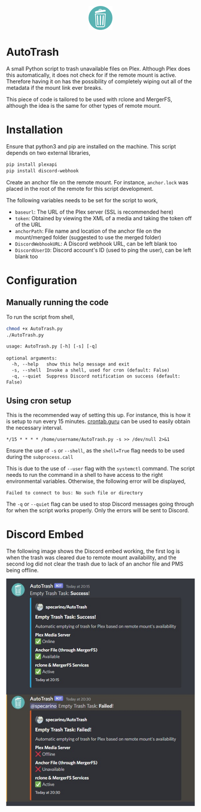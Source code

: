 <p align="center">
  <img width="64" height="64" src="https://github.com/specarino/AutoTrash/blob/main/assets/AutoTrash-128px.png?raw=True">
</p>

# AutoTrash
A small Python script to trash unavailable files on Plex. Although Plex does this automatically, it does not check for if the remote mount is active. Therefore having it on has the possibility of completely wiping out all of the metadata if the mount link ever breaks.

This piece of code is tailored to be used with rclone and MergerFS, although the idea is the same for other types of remote mount.

# Installation
Ensure that python3 and pip are installed on the machine. This script depends on two external libraries,

```bash
pip install plexapi
pip install discord-webhook
```

Create an anchor file on the remote mount. For instance, `anchor.lock` was placed in the root of the remote for this script development.

The following variables needs to be set for the script to work,
- `baseurl`: The URL of the Plex server (SSL is recommended here)
- `token`: Obtained by viewing the XML of a media and taking the token off of the URL
- `anchorPath`: File name and location of the anchor file on the mount/merged folder (suggested to use the merged folder)
- `DiscordWebhookURL`: A Discord webhook URL, can be left blank too
- `DiscordUserID`: Discord account's ID (used to ping the user), can be left blank too

# Configuration

## Manually running the code
To run the script from shell,

```bash
chmod +x AutoTrash.py
./AutoTrash.py
```

```
usage: AutoTrash.py [-h] [-s] [-q]

optional arguments:
  -h, --help   show this help message and exit
  -s, --shell  Invoke a shell, used for cron (default: False)
  -q, --quiet  Suppress Discord notification on success (default: False)
```

## Using cron setup
This is the recommended way of setting this up. For instance, this is how it is setup to run every 15 minutes. [crontab.guru](https://crontab.guru/) can be used to easily obtain the necessary interval.
```
*/15 * * * * /home/username/AutoTrash.py -s >> /dev/null 2>&1
```
Ensure the use of `-s` or `--shell`, as the `shell=True` flag needs to be used during the `subprocess.call`

This is due to the use of `--user` flag with the `systemctl` command. The script needs to run the command in a shell to have access to the right environmental variables. Otherwise, the following error will be displayed,

```
Failed to connect to bus: No such file or directory
```

The `-q` or `--quiet` flag can be used to stop Discord messages going through for when the script works properly. Only the errors will be sent to Discord.

# Discord Embed

The following image shows the Discord embed working, the first log is when the trash was cleared due to remote mount availability, and the second log did not clear the trash due to lack of an anchor file and PMS being offline.

<p align="center">
  <img src="https://github.com/specarino/AutoTrash/blob/main/assets/AutoTrash_Example_V2.jpg?raw=True">
</p>
